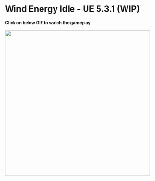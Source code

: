 # Wind Energy Idle - UE 5.3.1 (WIP)

#### Click on below GIF to watch the gameplay
<a href="https://youtube.com/shorts/c7sB2RvF0s8?feature=share">
  <img src="https://github.com/yilmazfatih6/WindEnergyIdle/blob/main/gameplay.gif" style="display:block;" width="480px"/>
</a>
